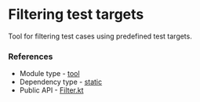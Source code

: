# Filtering test targets

Tool for filtering test cases using predefined test targets.

### References

* Module type - [tool](../../../docs/architecture.md#tool)
* Dependency type - [static](../../../docs/architecture.md#static_dependencies)
* Public API - [Filter.kt](./src/main/kotlin/flank/filter/Filter.kt)
